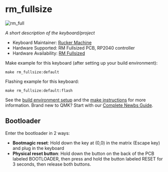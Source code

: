 # rm_fullsize

![rm_full](https://www.rmkeebs.com/wp-content/uploads/2023/05/rm-fullsize-small.jpg)

*A short description of the keyboard/project*

* Keyboard Maintainer: [Rucker Machine](https://github.com/RuckerMachine)
* Hardware Supported: RM Fullsized PCB, RP2040 controller
* Hardware Availability: [RM Fullsized](https://www.rmkeebs.com/product/rm-fullsized/)

Make example for this keyboard (after setting up your build environment):

    make rm_fullsize:default

Flashing example for this keyboard:

    make rm_fullsize:default:flash

See the [build environment setup](https://docs.qmk.fm/#/getting_started_build_tools) and the [make instructions](https://docs.qmk.fm/#/getting_started_make_guide) for more information. Brand new to QMK? Start with our [Complete Newbs Guide](https://docs.qmk.fm/#/newbs).

## Bootloader

Enter the bootloader in 2 ways:

* **Bootmagic reset**: Hold down the key at (0,0) in the matrix (Escape key) and plug in the keyboard
* **Physical reset button**: Hold down the button on the back of the PCB labeled BOOTLOADER, then press and hold the button labeled RESET for 3 seconds, then release both buttons. 
